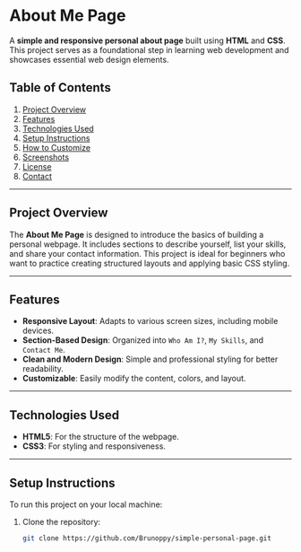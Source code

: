 # About Me Page

A **simple and responsive personal about page** built using **HTML** and **CSS**. This project serves as a foundational step in learning web development and showcases essential web design elements.

## Table of Contents

1. [Project Overview](#project-overview)
2. [Features](#features)
3. [Technologies Used](#technologies-used)
4. [Setup Instructions](#setup-instructions)
5. [How to Customize](#how-to-customize)
6. [Screenshots](#screenshots)
7. [License](#license)
8. [Contact](#contact)

---

## Project Overview

The **About Me Page** is designed to introduce the basics of building a personal webpage. It includes sections to describe yourself, list your skills, and share your contact information. This project is ideal for beginners who want to practice creating structured layouts and applying basic CSS styling.

---

## Features

- **Responsive Layout**: Adapts to various screen sizes, including mobile devices.
- **Section-Based Design**: Organized into `Who Am I?`, `My Skills`, and `Contact Me`.
- **Clean and Modern Design**: Simple and professional styling for better readability.
- **Customizable**: Easily modify the content, colors, and layout.

---

## Technologies Used

- **HTML5**: For the structure of the webpage.
- **CSS3**: For styling and responsiveness.

---

## Setup Instructions

To run this project on your local machine:

1. Clone the repository:

   ```bash
   git clone https://github.com/Brunoppy/simple-personal-page.git
